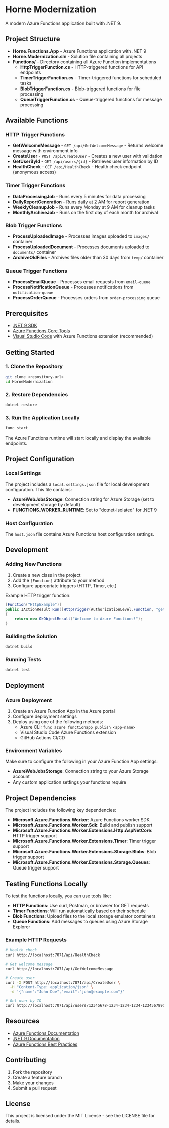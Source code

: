 # Horne Modernization

A modern Azure Functions application built with .NET 9.

## Project Structure

- **Horne.Functions.App** - Azure Functions application with .NET 9
- **Horne.Modernization.sln** - Solution file containing all projects
- **Functions/** - Directory containing all Azure Function implementations
  - **HttpTriggerFunction.cs** - HTTP-triggered functions for API endpoints
  - **TimerTriggerFunction.cs** - Timer-triggered functions for scheduled tasks
  - **BlobTriggerFunction.cs** - Blob-triggered functions for file processing
  - **QueueTriggerFunction.cs** - Queue-triggered functions for message processing

## Available Functions

### HTTP Trigger Functions

- **GetWelcomeMessage** - `GET /api/GetWelcomeMessage` - Returns welcome message with environment info
- **CreateUser** - `POST /api/CreateUser` - Creates a new user with validation
- **GetUserById** - `GET /api/users/{id}` - Retrieves user information by ID
- **HealthCheck** - `GET /api/HealthCheck` - Health check endpoint (anonymous access)

### Timer Trigger Functions

- **DataProcessingJob** - Runs every 5 minutes for data processing
- **DailyReportGeneration** - Runs daily at 2 AM for report generation
- **WeeklyCleanupJob** - Runs every Monday at 9 AM for cleanup tasks
- **MonthlyArchiveJob** - Runs on the first day of each month for archival

### Blob Trigger Functions

- **ProcessUploadedImage** - Processes images uploaded to `images/` container
- **ProcessUploadedDocument** - Processes documents uploaded to `documents/` container
- **ArchiveOldFiles** - Archives files older than 30 days from `temp/` container

### Queue Trigger Functions

- **ProcessEmailQueue** - Processes email requests from `email-queue`
- **ProcessNotificationQueue** - Processes notifications from `notification-queue`
- **ProcessOrderQueue** - Processes orders from `order-processing` queue

## Prerequisites

- [.NET 9 SDK](https://dotnet.microsoft.com/download/dotnet/9.0)
- [Azure Functions Core Tools](https://docs.microsoft.com/en-us/azure/azure-functions/functions-run-local)
- [Visual Studio Code](https://code.visualstudio.com/) with Azure Functions extension (recommended)

## Getting Started

### 1. Clone the Repository

```bash
git clone <repository-url>
cd HorneModernization
```

### 2. Restore Dependencies

```bash
dotnet restore
```

### 3. Run the Application Locally

```bash
func start
```

The Azure Functions runtime will start locally and display the available endpoints.

## Project Configuration

### Local Settings

The project includes a `local.settings.json` file for local development configuration. This file contains:

- **AzureWebJobsStorage**: Connection string for Azure Storage (set to development storage by default)
- **FUNCTIONS_WORKER_RUNTIME**: Set to "dotnet-isolated" for .NET 9

### Host Configuration

The `host.json` file contains Azure Functions host configuration settings.

## Development

### Adding New Functions

1. Create a new class in the project
2. Add the `[Function]` attribute to your method
3. Configure appropriate triggers (HTTP, Timer, etc.)

Example HTTP trigger function:

```csharp
[Function("HttpExample")]
public IActionResult Run([HttpTrigger(AuthorizationLevel.Function, "get", "post")] HttpRequest req)
{
    return new OkObjectResult("Welcome to Azure Functions!");
}
```

### Building the Solution

```bash
dotnet build
```

### Running Tests

```bash
dotnet test
```

## Deployment

### Azure Deployment

1. Create an Azure Function App in the Azure portal
2. Configure deployment settings
3. Deploy using one of the following methods:
   - Azure CLI: `func azure functionapp publish <app-name>`
   - Visual Studio Code Azure Functions extension
   - GitHub Actions CI/CD

### Environment Variables

Make sure to configure the following in your Azure Function App settings:

- **AzureWebJobsStorage**: Connection string to your Azure Storage account
- Any custom application settings your functions require

## Project Dependencies

The project includes the following key dependencies:

- **Microsoft.Azure.Functions.Worker**: Azure Functions worker SDK
- **Microsoft.Azure.Functions.Worker.Sdk**: Build and publish support
- **Microsoft.Azure.Functions.Worker.Extensions.Http.AspNetCore**: HTTP trigger support
- **Microsoft.Azure.Functions.Worker.Extensions.Timer**: Timer trigger support
- **Microsoft.Azure.Functions.Worker.Extensions.Storage.Blobs**: Blob trigger support
- **Microsoft.Azure.Functions.Worker.Extensions.Storage.Queues**: Queue trigger support

## Testing Functions Locally

To test the functions locally, you can use tools like:

- **HTTP Functions**: Use curl, Postman, or browser for GET requests
- **Timer Functions**: Will run automatically based on their schedule
- **Blob Functions**: Upload files to the local storage emulator containers
- **Queue Functions**: Add messages to queues using Azure Storage Explorer

### Example HTTP Requests

```bash
# Health check
curl http://localhost:7071/api/HealthCheck

# Get welcome message
curl http://localhost:7071/api/GetWelcomeMessage

# Create user
curl -X POST http://localhost:7071/api/CreateUser \
  -H "Content-Type: application/json" \
  -d '{"name":"John Doe","email":"john@example.com"}'

# Get user by ID
curl http://localhost:7071/api/users/12345678-1234-1234-1234-123456789012
```

## Resources

- [Azure Functions Documentation](https://docs.microsoft.com/en-us/azure/azure-functions/)
- [.NET 9 Documentation](https://docs.microsoft.com/en-us/dotnet/)
- [Azure Functions Best Practices](https://docs.microsoft.com/en-us/azure/azure-functions/functions-best-practices)

## Contributing

1. Fork the repository
2. Create a feature branch
3. Make your changes
4. Submit a pull request

## License

This project is licensed under the MIT License - see the LICENSE file for details.
